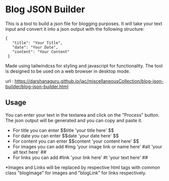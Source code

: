 # Blog JSON Builder

  This is a tool to build a json file for blogging purposes. It will take your text input and convert it into a json output with the following structure:

 ```
 {
    "title": "Your Title",
    "date": "Your Date",
    "content": "Your Content"
  }
  ``` 
  Made using tailwindcss for styling and javascript for functionality. The tool is designed to be used on a web browser in desktop mode.

url : https://darshanaguru.github.io/jac/miscellaneousCollection/blog-json-builder/blog-json-builder.html

## Usage
You can enter your text in the textarea and click on the "Process" button. The json output will be generated and you can copy and paste it.
- For title you can enter \$$title 'your title here' $$
- For date you can enter \$$date 'your date here' $$
- For content you can enter \$$content 'your content here' $$
- For images you can add #img 'your image link or name here' #alt 'your alt text here' ##
- For links you can add #link 'your link here' #t 'your text here' ##

*Images and Links will be replaced by respective html tags with common class "blogImage" for images and "blogLink" for links respectively.
